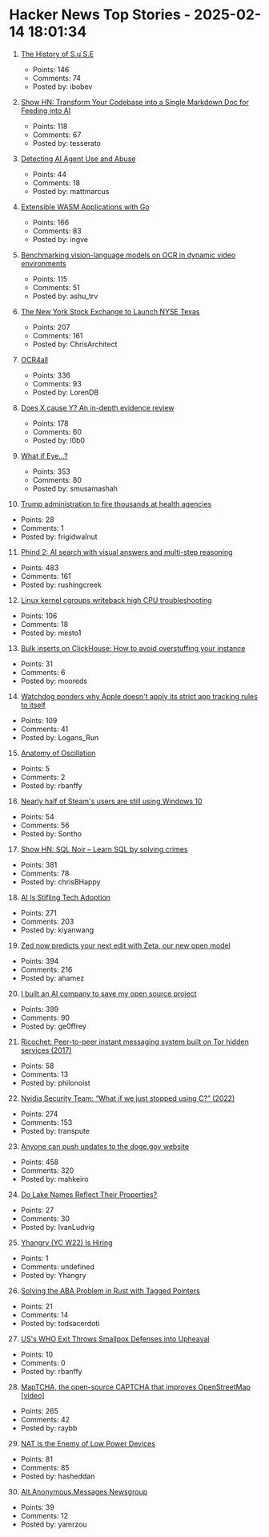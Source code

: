 # Hacker News Top Stories - 2025-02-14 18:01:34

1. [The History of S.u.S.E](https://www.abortretry.fail/p/the-history-of-suse)
   - Points: 146
   - Comments: 74
   - Posted by: ibobev

2. [Show HN: Transform Your Codebase into a Single Markdown Doc for Feeding into AI](https://tesserato.web.app/posts/2025-02-12-CodeWeaver-launch/index.html)
   - Points: 118
   - Comments: 67
   - Posted by: tesserato

3. [Detecting AI Agent Use and Abuse](https://stytch.com/blog/detecting-ai-agent-use-abuse/)
   - Points: 44
   - Comments: 18
   - Posted by: mattmarcus

4. [Extensible WASM Applications with Go](https://go.dev/blog/wasmexport)
   - Points: 166
   - Comments: 83
   - Posted by: ingve

5. [Benchmarking vision-language models on OCR in dynamic video environments](https://arxiv.org/abs/2502.06445)
   - Points: 115
   - Comments: 51
   - Posted by: ashu_trv

6. [The New York Stock Exchange to Launch NYSE Texas](https://ir.theice.com/press/news-details/2025/The-New-York-Stock-Exchange-to-Launch-NYSE-Texas/default.aspx)
   - Points: 207
   - Comments: 161
   - Posted by: ChrisArchitect

7. [OCR4all](https://www.ocr4all.org/)
   - Points: 336
   - Comments: 93
   - Posted by: LorenDB

8. [Does X cause Y? An in-depth evidence review](https://www.cold-takes.com/does-x-cause-y-an-in-depth-evidence-review/)
   - Points: 178
   - Comments: 60
   - Posted by: l0b0

9. [What if Eye...?](https://eyes.mit.edu/)
   - Points: 353
   - Comments: 80
   - Posted by: smusamashah

10. [Trump administration to fire thousands at health agencies](https://www.statnews.com/2025/02/14/federal-employee-layoffs-at-hhs-cdc-on-first-day-robert-kennedy-health-secretary/)
   - Points: 28
   - Comments: 1
   - Posted by: frigidwalnut

11. [Phind 2: AI search with visual answers and multi-step reasoning](https://www.phind.com/blog/phind-2)
   - Points: 483
   - Comments: 161
   - Posted by: rushingcreek

12. [Linux kernel cgroups writeback high CPU troubleshooting](https://dasl.cc/2025/01/01/debugging-our-new-linux-kernel/)
   - Points: 106
   - Comments: 18
   - Posted by: mesto1

13. [Bulk inserts on ClickHouse: How to avoid overstuffing your instance](https://www.runportcullis.co/blog/bulk-data-clickhouse/)
   - Points: 31
   - Comments: 6
   - Posted by: mooreds

14. [Watchdog ponders why Apple doesn't apply its strict app tracking rules to itself](https://www.theregister.com/2025/02/14/apple_app_tracking_probe/)
   - Points: 109
   - Comments: 41
   - Posted by: Logans_Run

15. [Anatomy of Oscillation](https://tidyfirst.substack.com/p/anatomy-of-oscillation)
   - Points: 5
   - Comments: 2
   - Posted by: rbanffy

16. [Nearly half of Steam's users are still using Windows 10](https://www.pcguide.com/news/nearly-half-of-steams-users-are-still-using-windows-10-with-end-of-life-fast-approaching/)
   - Points: 54
   - Comments: 56
   - Posted by: Sontho

17. [Show HN: SQL Noir – Learn SQL by solving crimes](https://www.sqlnoir.com)
   - Points: 381
   - Comments: 78
   - Posted by: chrisBHappy

18. [AI Is Stifling Tech Adoption](https://vale.rocks/posts/ai-is-stifling-tech-adoption)
   - Points: 271
   - Comments: 203
   - Posted by: kiyanwang

19. [Zed now predicts your next edit with Zeta, our new open model](https://zed.dev/blog/edit-prediction)
   - Points: 394
   - Comments: 216
   - Posted by: ahamez

20. [I built an AI company to save my open source project](https://timefold.ai/blog/how-i-built-an-ai-company-to-save-my-open-source-project)
   - Points: 399
   - Comments: 90
   - Posted by: ge0ffrey

21. [Ricochet: Peer-to-peer instant messaging system built on Tor hidden services (2017)](https://github.com/ricochet-im/ricochet)
   - Points: 58
   - Comments: 13
   - Posted by: philonoist

22. [Nvidia Security Team: “What if we just stopped using C?” (2022)](https://blog.adacore.com/nvidia-security-team-what-if-we-just-stopped-using-c)
   - Points: 274
   - Comments: 153
   - Posted by: transpute

23. [Anyone can push updates to the doge.gov website](https://www.404media.co/anyone-can-push-updates-to-the-doge-gov-website-2/)
   - Points: 458
   - Comments: 320
   - Posted by: mahkeiro

24. [Do Lake Names Reflect Their Properties?](https://ivanludvig.dev/tech/lake-colors)
   - Points: 27
   - Comments: 30
   - Posted by: IvanLudvig

25. [Yhangry (YC W22) Is Hiring](undefined)
   - Points: 1
   - Comments: undefined
   - Posted by: Yhangry

26. [Solving the ABA Problem in Rust with Tagged Pointers](https://minikin.me/blog/solving-the-aba-problem-in-rust-tagged-pointers)
   - Points: 21
   - Comments: 14
   - Posted by: todsacerdoti

27. [US's WHO Exit Throws Smallpox Defenses into Upheaval](https://www.nytimes.com/2025/02/12/health/smallpox-who-cdc-bioweapons.html)
   - Points: 10
   - Comments: 0
   - Posted by: rbanffy

28. [MapTCHA, the open-source CAPTCHA that improves OpenStreetMap [video]](https://fosdem.org/2025/schedule/event/fosdem-2025-5879-maptcha-the-open-source-captcha-that-improves-openstreetmap/)
   - Points: 265
   - Comments: 42
   - Posted by: raybb

29. [NAT Is the Enemy of Low Power Devices](https://blog.golioth.io/nat-is-the-enemy-of-low-power-devices/)
   - Points: 81
   - Comments: 85
   - Posted by: hasheddan

30. [Alt.Anonymous.Messages Newsgroup](http://wudewasa.blogspot.com/2017/05/altanonymousmessages-newsgroup.html)
   - Points: 39
   - Comments: 12
   - Posted by: yamrzou

